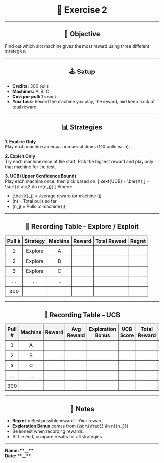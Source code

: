 <style>
  table {
    border-collapse: collapse;
    width: 100%;
    margin-top: 10px;
  }
  th, td {
    border: 1px solid black;
    padding: 6px;
    text-align: center;
  }
  th {
    background-color: #f2f2f2;
  }
  h1, h2, h3 {
    text-align: center;
  }
</style>

# 🎰 Exercise 2

---

## 🎯 Objective

Find out which slot machine gives the most reward using three different strategies.

---

## 🕹 Setup

- **Credits:** 300 pulls
- **Machines:** A, B, C
- **Cost per pull:** 1 credit
- **Your task:** Record the machine you play, the reward, and keep track of total reward.

---

## 📊 Strategies

**1. Explore Only**  
Play each machine an equal number of times (100 pulls each).

**2. Exploit Only**  
Try each machine once at the start. Pick the highest reward and play only that machine for the rest.

**3. UCB (Upper Confidence Bound)**  
Play each machine once, then pick based on:
\[
\text{UCB} = \bar{X}\_j + \sqrt{\frac{2 \ln n}{n_j}}
\]
Where:

- \(\bar{X}\_j\) = Average reward for machine \(j\)
- \(n\) = Total pulls so far
- \(n_j\) = Pulls of machine \(j\)

---

## 📝 Recording Table – Explore / Exploit

| Pull # | Strategy | Machine | Reward | Total Reward | Regret |
| ------ | -------- | ------- | ------ | ------------ | ------ |
| 1      | Explore  | A       |        |              |        |
| 2      | Explore  | B       |        |              |        |
| 3      | Explore  | C       |        |              |        |
| ...    | ...      | ...     |        |              |        |
| 300    |          |         |        |              |        |

---

## 📝 Recording Table – UCB

| Pull # | Machine | Reward | Avg Reward | Exploration Bonus | UCB Score | Total Reward | Regret |
| ------ | ------- | ------ | ---------- | ----------------- | --------- | ------------ | ------ |
| 1      | A       |        |            |                   |           |              |        |
| 2      | B       |        |            |                   |           |              |        |
| 3      | C       |        |            |                   |           |              |        |
| ...    | ...     |        |            |                   |           |              |        |
| 300    |         |        |            |                   |           |              |        |

---

## 📌 Notes

- **Regret** = Best possible reward – Your reward
- **Exploration Bonus** comes from \(\sqrt{\frac{2 \ln n}{n_j}}\)
- Be honest when recording rewards.
- At the end, compare results for all strategies.

---

**Name:** ****\*\*****\_\_****\*\*****  
**Date:** ****\*\*****\_\_****\*\*****
